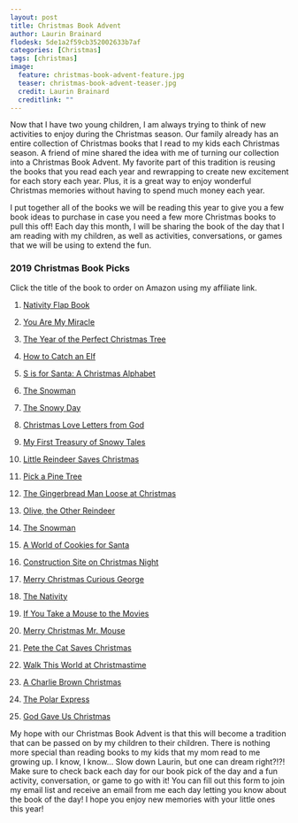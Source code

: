 ```yaml
---
layout: post
title: Christmas Book Advent
author: Laurin Brainard
flodesk: 5de1a2f59cb352002633b7af
categories: [Christmas]
tags: [christmas]
image:
  feature: christmas-book-advent-feature.jpg
  teaser: christmas-book-advent-teaser.jpg
  credit: Laurin Brainard
  creditlink: ""
---
```

Now that I have two young children, I am always trying to think of new activities to enjoy during the Christmas season. Our family already has an entire collection of Christmas books that I read to my kids each Christmas season. A friend of mine shared the idea with me of turning our collection into a Christmas Book Advent. My favorite part of this tradition is reusing the books that you read each year and rewrapping to create new excitement for each story each year. Plus, it is a great way to enjoy wonderful Christmas memories without having to spend much money each year. 

I put together all of the books we will be reading this year to give you a few book ideas to purchase in case you need a few more Christmas books to pull this off! Each day this month, I will be sharing the book of the day that I am reading with my children, as well as activities, conversations, or games that we will be using to extend the fun. 

### 2019 Christmas Book Picks
Click the title of the book to order on Amazon using my affiliate link.

1. [Nativity Flap Book](https://amzn.to/2OxpVzx)

2. [You Are My Miracle](https://amzn.to/2OxpYeH)

3. [The Year of the Perfect Christmas Tree](https://amzn.to/2L5ff9p)

4. [How to Catch an Elf](https://amzn.to/2q092UG)

5. [S is for Santa: A Christmas Alphabet](https://amzn.to/2DwoF9K)

6. [The Snowman](https://amzn.to/2DuT08I)

7. [The Snowy Day](https://amzn.to/2RewSrh)

8. [Christmas Love Letters from God](https://amzn.to/2R3hi1j)

9. [My First Treasury of Snowy Tales](https://amzn.to/2q2PXBh)

10. [Little Reindeer Saves Christmas](https://amzn.to/33zDm6g)

11. [Pick a Pine Tree](https://amzn.to/33DdqqJ)

12. [The Gingerbread Man Loose at Christmas](https://amzn.to/37Qd3fC)

13. [Olive, the Other Reindeer](https://amzn.to/37SYiZl)

14. [The Snowman](https://www.amazon.com/gp/product/0394839730/ref=as_li_tl?ie=UTF8&tag=theprimarybra-20&camp=1789&creative=9325&linkCode=as2&creativeASIN=0394839730&linkId=0d91f32f9e384edda4a9cede0e658e98)

15. [A World of Cookies for Santa](https://amzn.to/2Y0BQZL)

16. [Construction Site on Christmas Night](https://www.amazon.com/gp/product/1452139113/ref=as_li_tl?ie=UTF8&camp=1789&creative=9325&creativeASIN=1452139113&linkCode=as2&tag=theprimarybra-20&linkId=bc336ca052cab37ba16048cded558e52)

17. [Merry Christmas Curious George](https://amzn.to/33tyxvf)

18. [The Nativity](https://amzn.to/2OyrcGQ)

19. [If You Take a Mouse to the Movies](https://amzn.to/35NLiTe)

20. [Merry Christmas Mr. Mouse](https://www.amazon.com/gp/product/0803740107/ref=as_li_tl?ie=UTF8&camp=1789&creative=9325&creativeASIN=0803740107&linkCode=as2&tag=theprimarybra-20&linkId=ae27dd4b47f5a3acab380e78aac1050e)

21. [Pete the Cat Saves Christmas](https://amzn.to/37PcMtp)

22. [Walk This World at Christmastime](https://www.amazon.com/gp/product/0763689211/ref=as_li_tl?ie=UTF8&camp=1789&creative=9325&creativeASIN=0763689211&linkCode=as2&tag=theprimarybra-20&linkId=1fe87b0d67786310bf6faba767e8cf59)

23. [A Charlie Brown Christmas](https://www.amazon.com/gp/product/1534404554/ref=as_li_tl?ie=UTF8&camp=1789&creative=9325&creativeASIN=1534404554&linkCode=as2&tag=theprimarybra-20&linkId=bcd23698992e476de852bb71ef0898bd)

24. [The Polar Express](https://www.amazon.com/gp/product/0544580141/ref=as_li_tl?ie=UTF8&camp=1789&creative=9325&creativeASIN=0544580141&linkCode=as2&tag=theprimarybra-20&linkId=e9987c9f562cbd31f15802b1b7d52060)

25. [God Gave Us Christmas](https://amzn.to/2OvOuNo)

My hope with our Christmas Book Advent is that this will become a tradition that can be passed on by my children to their children. There is nothing more special than reading books to my kids that my mom read to me growing up.  I know, I know... Slow down Laurin, but one can dream right?!?! Make sure to check back each day for our book pick of the day and a fun activity, conversation, or game to go with it! You can fill out this form to join my email list and receive an email from me each day letting you know about the book of the day! I hope you enjoy new memories with your little ones this year!